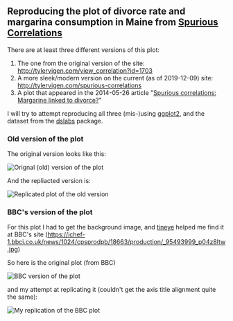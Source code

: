 ## Reproducing the plot of divorce rate and margarina consumption in Maine from [Spurious Correlations]()

There are at least three different versions of this plot:

1. The one from the original version of the site: http://tylervigen.com/view_correlation?id=1703
2. A more sleek/modern version on the current (as of 2019-12-09) site: http://tylervigen.com/spurious-correlations
3. A plot that appeared in the 2014-05-26 article "[Spurious correlations: Margarine linked to divorce?](https://www.bbc.com/news/magazine-27537142)"

I will try to attempt reproducing all three (mis-)using [ggplot2](https://github.com/rafalab/dslabs/), and the dataset from the [dslabs](https://github.com/rafalab/dslabs/) package.

### Old version of the plot

The original version looks like this:

![Orignal (old) version of the plot](https://github.com/jmcastagnetto/tidytuesday-kludges/blob/master/2019-12-09_replicating-plots-in-r/divorce-margarine-old-version.png)

And the repliacted version is:

![Replicated plot of the old version](https://github.com/jmcastagnetto/tidytuesday-kludges/blob/master/2019-12-09_replicating-plots-in-r/sc-oldplot-divorce-margarine.png)


### BBC's version of the plot

For this plot I had to get the background image, and [tineye]() helped me find it at BBC's site (https://ichef-1.bbci.co.uk/news/1024/cpsprodpb/18663/production/_95493999_p04z8ltw.jpg)

So here is the original plot (from BBC)

![BBC version of the plot](https://ichef.bbci.co.uk/news/320/media/images/75069000/jpg/_75069991_newcorrelation_graph02b_624gr.jpg)

and my attempt at replicating it (couldn't get the axis title alignment quite the same):

![My replication of the BBC plot](https://github.com/jmcastagnetto/tidytuesday-kludges/blob/master/2019-12-09_replicating-plots-in-r/sc-bbcplot-divorce-margarine.png)